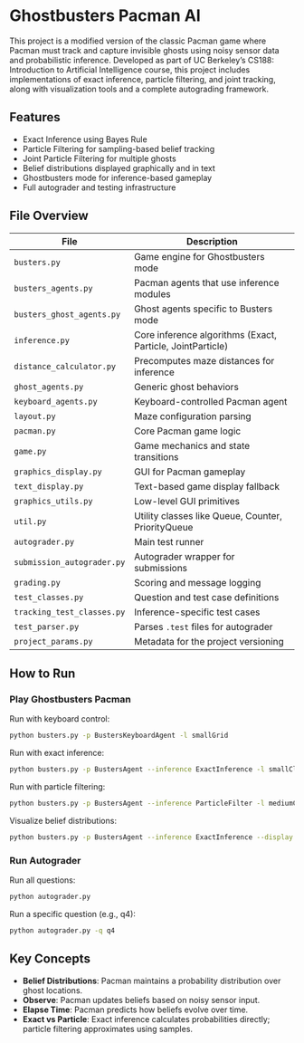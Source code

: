 # Ghostbusters Pacman AI

This project is a modified version of the classic Pacman game where Pacman must track and capture invisible ghosts using noisy sensor data and probabilistic inference. Developed as part of UC Berkeley’s CS188: Introduction to Artificial Intelligence course, this project includes implementations of exact inference, particle filtering, and joint tracking, along with visualization tools and a complete autograding framework.

## Features

- Exact Inference using Bayes Rule
- Particle Filtering for sampling-based belief tracking
- Joint Particle Filtering for multiple ghosts
- Belief distributions displayed graphically and in text
- Ghostbusters mode for inference-based gameplay
- Full autograder and testing infrastructure

## File Overview

| File | Description |
|------|-------------|
| `busters.py` | Game engine for Ghostbusters mode |
| `busters_agents.py` | Pacman agents that use inference modules |
| `busters_ghost_agents.py` | Ghost agents specific to Busters mode |
| `inference.py` | Core inference algorithms (Exact, Particle, JointParticle) |
| `distance_calculator.py` | Precomputes maze distances for inference |
| `ghost_agents.py` | Generic ghost behaviors |
| `keyboard_agents.py` | Keyboard-controlled Pacman agent |
| `layout.py` | Maze configuration parsing |
| `pacman.py` | Core Pacman game logic |
| `game.py` | Game mechanics and state transitions |
| `graphics_display.py` | GUI for Pacman gameplay |
| `text_display.py` | Text-based game display fallback |
| `graphics_utils.py` | Low-level GUI primitives |
| `util.py` | Utility classes like Queue, Counter, PriorityQueue |
| `autograder.py` | Main test runner |
| `submission_autograder.py` | Autograder wrapper for submissions |
| `grading.py` | Scoring and message logging |
| `test_classes.py` | Question and test case definitions |
| `tracking_test_classes.py` | Inference-specific test cases |
| `test_parser.py` | Parses `.test` files for autograder |
| `project_params.py` | Metadata for the project versioning |

## How to Run

### Play Ghostbusters Pacman

Run with keyboard control:
```bash
python busters.py -p BustersKeyboardAgent -l smallGrid
```

Run with exact inference:
```bash
python busters.py -p BustersAgent --inference ExactInference -l smallClassic
```

Run with particle filtering:
```bash
python busters.py -p BustersAgent --inference ParticleFilter -l mediumClassic
```

Visualize belief distributions:
```bash
python busters.py -p BustersAgent --inference ExactInference --display -l mediumClassic
```
### Run Autograder

Run all questions:
```bash
python autograder.py
```

Run a specific question (e.g., q4):
```bash
python autograder.py -q q4
```

## Key Concepts

- **Belief Distributions**: Pacman maintains a probability distribution over ghost locations.
- **Observe**: Pacman updates beliefs based on noisy sensor input.
- **Elapse Time**: Pacman predicts how beliefs evolve over time.
- **Exact vs Particle**: Exact inference calculates probabilities directly; particle filtering approximates using samples.

